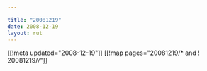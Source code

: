```yaml
---

title: "20081219"
date: 2008-12-19
layout: rut
---
```


[[!meta updated="2008-12-19"]]
[[!map pages="20081219/* and ! 20081219/*/*"]]
